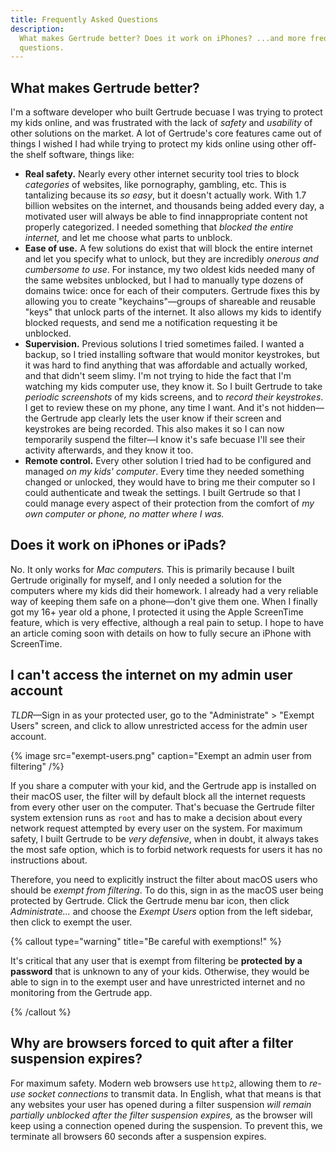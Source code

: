```yaml
---
title: Frequently Asked Questions
description:
  What makes Gertrude better? Does it work on iPhones? ...and more frequently asked
  questions.
---
```


## What makes Gertrude better?

I'm a software developer who built Gertrude becuase I was trying to protect my kids
online, and was frustrated with the lack of _safety_ and _usability_ of other solutions on
the market. A lot of Gertrude's core features came out of things I wished I had while
trying to protect my kids online using other off-the shelf software, things like:

- **Real safety.** Nearly every other internet security tool tries to block _categories_
  of websites, like pornography, gambling, etc. This is tantalizing because its _so easy_,
  but it doesn't actually work. With 1.7 billion websites on the internet, and thousands
  being added every day, a motivated user will always be able to find innappropriate
  content not properly categorized. I needed something that _blocked the entire internet,_
  and let me choose what parts to unblock.
- **Ease of use.** A few solutions do exist that will block the entire internet and let
  you specify what to unlock, but they are incredibly _onerous and cumbersome to use_. For
  instance, my two oldest kids needed many of the same websites unblocked, but I had to
  manually type dozens of domains twice: once for each of their computers. Gertrude fixes
  this by allowing you to create "keychains"&mdash;groups of shareable and reusable "keys"
  that unlock parts of the internet. It also allows my kids to identify blocked requests,
  and send me a notification requesting it be unblocked.
- **Supervision.** Previous solutions I tried sometimes failed. I wanted a backup, so I
  tried installing software that would monitor keystrokes, but it was hard to find
  anything that was affordable and actually worked, and that didn't seem slimy. I'm not
  trying to hide the fact that I'm watching my kids computer use, they know it. So I built
  Gertrude to take _periodic screenshots_ of my kids screens, and to _record their
  keystrokes_. I get to review these on my phone, any time I want. And it's not
  hidden&mdash;the Gertrude app clearly lets the user know if their screen and keystrokes
  are being recorded. This also makes it so I can now temporarily suspend the
  filter&mdash;I know it's safe becuase I'll see their activity afterwards, and they know
  it too.
- **Remote control.** Every other solution I tried had to be configured and managed _on my
  kids' computer_. Every time they needed something changed or unlocked, they would have
  to bring me their computer so I could authenticate and tweak the settings. I built
  Gertrude so that I could manage every aspect of their protection from the comfort of _my
  own computer or phone, no matter where I was._

## Does it work on iPhones or iPads?

No. It only works for _Mac computers._ This is primarily because I built Gertrude
originally for myself, and I only needed a solution for the computers where my kids did
their homework. I already had a very reliable way of keeping them safe on a
phone&mdash;don't give them one. When I finally got my 16+ year old a phone, I protected
it using the Apple ScreenTime feature, which is very effective, although a real pain to
setup. I hope to have an article coming soon with details on how to fully secure an iPhone
with ScreenTime.

## I can't access the internet on my admin user account

_TLDR_&mdash;Sign in as your protected user, go to the "Administrate" > "Exempt Users"
screen, and click to allow unrestricted access for the admin user account.

{% image src="exempt-users.png" caption="Exempt an admin user from filtering" /%}

If you share a computer with your kid, and the Gertrude app is installed on their macOS
user, the filter will by default block all the internet requests from every other user on
the computer. That's becuase the Gertrude filter system extension runs as `root` and has
to make a decision about every network request attempted by every user on the system. For
maximum safety, I built Gertrude to be _very defensive_, when in doubt, it always takes
the most safe option, which is to forbid network requests for users it has no instructions
about.

Therefore, you need to explicitly instruct the filter about macOS users who should be
_exempt from filtering_. To do this, sign in as the macOS user being protected by
Gertrude. Click the Gertrude menu bar icon, then click _Administrate..._ and choose the
_Exempt Users_ option from the left sidebar, then click to exempt the user.

{% callout type="warning" title="Be careful with exemptions!" %}

It's critical that any user that is exempt from filtering be **protected by a password**
that is unknown to any of your kids. Otherwise, they would be able to sign in to the
exempt user and have unrestricted internet and no monitoring from the Gertrude app.

{% /callout %}

## Why are browsers forced to quit after a filter suspension expires?

For maximum safety. Modern web browsers use `http2`, allowing them to _re-use socket
connections_ to transmit data. In English, what that means is that any websites your user
has opened during a filter suspension _will remain partially unblocked after the filter
suspension expires,_ as the browser will keep using a connection opened during the
suspension. To prevent this, we terminate all browsers 60 seconds after a suspension
expires.
